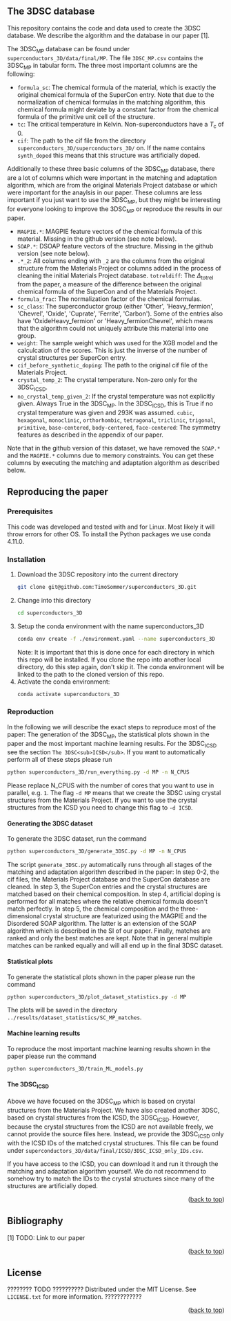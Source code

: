 ## The 3DSC database
This repository contains the code and data used to create the 3DSC database. We describe the algorithm and the database in our paper [1].

The 3DSC<sub>MP</sub> database can be found under `superconductors_3D/data/final/MP`. The file `3DSC_MP.csv` contains the 3DSC<sub>MP</sub> in tabular form. The three most important columns are the following:

- `formula_sc`: The chemical formula of the material, which is exactly the original chemical formula of the SuperCon entry. Note that due to the normalization of chemical formulas in the matching algorithm, this chemical formula might deviate by a constant factor from the chemical formula of the primitive unit cell of the structure.
- `tc`: The critical temperature in Kelvin. Non-superconductors have a *T*<sub>c</sub> of 0.
- `cif`: The path to the cif file from the directory `superconductors_3D/superconductors_3D/` on. If the name contains `synth_doped` this means that this structure was artificially doped.

Additionally to these three basic columns of the 3DSC<sub>MP</sub> database, there are a lot of columns which were important in the matching and adaptation algorithm, which are from the original Materials Project database or which were important for the anaylsis in our paper. These columns are less important if you just want to use the 3DSC<sub>MP</sub>, but they might be interesting for everyone looking to improve the 3DSC<sub>MP</sub> or reproduce the results in our paper.

- `MAGPIE.*`: MAGPIE feature vectors of the chemical formula of this material. Missing in the github version (see note below).
- `SOAP.*`: DSOAP feature vectors of the structure. Missing in the github version (see note below).
- `.*_2`: All columns ending with `_2` are the columns from the original structure from the Materials Project or columns added in the process of cleaning the initial Materials Project database.
`totreldiff`: The $\Delta_\mathrm{totrel}$ from the paper, a measure of the difference between the original chemical formula of the SuperCon and of the Materials Project.
- `formula_frac`: The normalization factor of the chemical formulas.
- `sc_class`: The superconductor group (either 'Other', 'Heavy_fermion', 'Chevrel', 'Oxide', 'Cuprate', 'Ferrite', 'Carbon'). Some of the entries also have 'OxideHeavy_fermion' or 'Heavy_fermionChevrel', which means that the algorithm could not uniquely attribute this material into one group.
- `weight`: The sample weight which was used for the XGB model and the calculcation of the scores. This is just the inverse of the number of crystal structures per SuperCon entry.
- `cif_before_synthetic_doping`: The path to the original cif file of the Materials Project.
- `crystal_temp_2`: The crystal temperature. Non-zero only for the 3DSC<sub>ICSD</sub>.
- `no_crystal_temp_given_2`: If the crystal temperature was not explicitly given. Always True in the 3DSC<sub>MP</sub>. In the 3DSC<sub>ICSD</sub>, this is True if no crystal temperature was given and 293K was assumed.
`cubic`, `hexagonal`, `monoclinic`, `orthorhombic`, `tetragonal`, `triclinic`, `trigonal`, `primitive`, `base-centered`, `body-centered`, `face-centered`: The symmetry features as described in the appendix of our paper.

Note that in the github version of this dataset, we have removed the `SOAP.*` and the `MAGPIE.*` columns due to memory constraints. You can get these columns by executing the matching and adaptation algorithm as described below.


<!-- GETTING STARTED -->
## Reproducing the paper

### Prerequisites

This code was developed and tested with and for Linux. Most likely it will throw errors for other OS. To install the Python packages we use conda 4.11.0.

### Installation


1. Download the 3DSC repository into the current directory
   ```sh
   git clone git@github.com:TimoSommer/superconductors_3D.git
   ```
2. Change into this directory
   ```sh
   cd superconductors_3D
   ```
3. Setup the conda environment with the name superconductors_3D
   ```sh
   conda env create -f ./environment.yaml --name superconductors_3D
   ```
   Note: It is important that this is done once for each directory in which this repo will be installed. If you clone the repo into another local directory, do this step again, don't skip it. The conda environment will be linked to the path to the cloned version of this repo.
4. Activate the conda environment:
   ```sh
   conda activate superconductors_3D
   ```

### Reproduction
In the following we will describe the exact steps to reproduce most of the paper: The generation of the 3DSC<sub>MP</sub>, the statistical plots shown in the paper and the most important machine learning results. For the 3DSC<sub>ICSD</sub> see the section `The 3DSC<sub>ICSD</sub>`. If you want to automatically perform all of these steps please run
```sh
python superconductors_3D/run_everything.py -d MP -n N_CPUS
```
Please replace N_CPUS with the number of cores that you want to use in parallel, e.g. `1`. The flag `-d MP` means that we create the 3DSC using crystal structures from the Materials Project. If you want to use the crystal structures from the ICSD you need to change this flag to `-d ICSD`.

#### Generating the 3DSC dataset
To generate the 3DSC dataset, run the command
```sh
python superconductors_3D/generate_3DSC.py -d MP -n N_CPUS
```
The script `generate_3DSC.py` automatically runs through all stages of the matching and adaptation algorithm described in the paper: In step 0-2, the cif files, the Materials Project database and the SuperCon database are cleaned. In step 3, the SuperCon entries and the crystal structures are matched based on their chemical composition. In step 4, artificial doping is performed for all matches where the relative chemical formula doesn't match perfectly. In step 5, the chemical composition and the three-dimensional crystal structure are featurized using the MAGPIE and the Disordered SOAP algorithm. The latter is an extension of the SOAP algorithm which is described in the SI of our paper. Finally, matches are ranked and only the best matches are kept. Note that in general multiple matches can be ranked equally and will all end up in the final 3DSC dataset.

#### Statistical plots
To generate the statistical plots shown in the paper please run the command
```sh
python superconductors_3D/plot_dataset_statistics.py -d MP
```
The plots will be saved in the directory `../results/dataset_statistics/SC_MP_matches`.

#### Machine learning results
To reproduce the most important machine learning results shown in the paper please run the command
```sh
python superconductors_3D/train_ML_models.py
```

#### The 3DSC<sub>ICSD</sub>
Above we have focused on the 3DSC<sub>MP</sub> which is based on crystal structures from the Materials Project. We have also created another 3DSC, based on crystal structures from the ICSD, the 3DSC<sub>ICSD</sub>. However, because the crystal structures from the ICSD are not available freely, we cannot provide the source files here. Instead, we provide the 3DSC<sub>ICSD</sub> only with the ICSD IDs of the matched crystal structures. This file can be found under `superconductors_3D/data/final/ICSD/3DSC_ICSD_only_IDs.csv`.

If you have access to the ICSD, you can download it and run it through the matching and adaptation algorithm yourself. We do not recommend to somehow try to match the IDs to the crystal structures since many of the structures are artificially doped.



<p align="right">(<a href="#top">back to top</a>)</p>



<!-- USAGE EXAMPLES -->
## Bibliography
[1] TODO: Link to our paper

<p align="right">(<a href="#top">back to top</a>)</p>


<!-- LICENSE -->
## License
????????     TODO     ??????????
Distributed under the MIT License. See `LICENSE.txt` for more information.
????????????
<p align="right">(<a href="#top">back to top</a>)</p>



